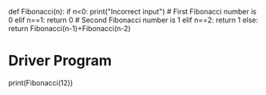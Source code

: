 def Fibonacci(n): 
    if n<0: 
        print("Incorrect input") 
    # First Fibonacci number is 0 
    elif n==1: 
        return 0
    # Second Fibonacci number is 1 
    elif n==2: 
        return 1
    else: 
        return Fibonacci(n-1)+Fibonacci(n-2) 
  
# Driver Program 
  
print(Fibonacci(12)) 
  
